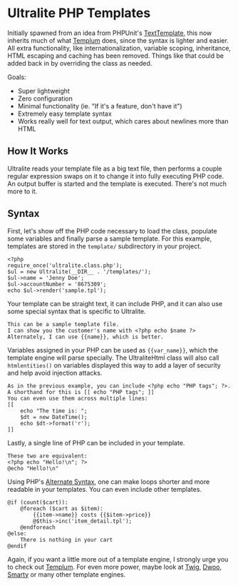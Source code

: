 Ultralite PHP Templates
=======================

Initially spawned from an idea from PHPUnit's [TextTemplate], this now inherits
much of what [Templum] does, since the syntax is lighter and easier.  All extra
functionality, like internationalization, variable scoping, inheritance, HTML
escaping and caching has been removed.  Things like that could be added back in
by overriding the class as needed.

Goals:

* Super lightweight
* Zero configuration
* Minimal functionality (ie. "If it's a feature, don't have it")
* Extremely easy template syntax
* Works really well for text output, which cares about newlines more than HTML

How It Works
------------

Ultralite reads your template file as a big text file, then performs a couple
regular expression swaps on it to change it into fully executing PHP code.  An
output buffer is started and the template is executed.  There's not much more
to it.

Syntax
------

First, let's show off the PHP code necessary to load the class, populate some
variables and finally parse a sample template.  For this example, templates are
stored in the `template/` subdirectory in your project.

    <?php
    require_once('ultralite.class.php');
    $ul = new Ultralite(__DIR__ . '/templates/');
    $ul->name = 'Jenny Doe';
    $ul->accountNumber = '8675309';
    echo $ul->render('sample.tpl');

Your template can be straight text, it can include PHP, and it can also use
some special syntax that is specific to Ultralite.

    This can be a sample template file.
    I can show you the customer's name with <?php echo $name ?>
    Alternately, I can use {{name}}, which is better.

Variables assigned in your PHP can be used as `{{var_name}}`, which the
template engine will parse specially.  The UltraliteHtml class will also call
`htmlentities()` on variables displayed this way to add a layer of security and
help avoid injection attacks.

    As in the previous example, you can include <?php echo "PHP tags"; ?>.
    A shorthand for this is [[ echo "PHP tags"; ]]
    You can even use them across multiple lines:
    [[
        echo "The time is: ";
        $dt = new DateTime();
        echo $dt->format('r');
    ]]

Lastly, a single line of PHP can be included in your template.

    These two are equivalent:
    <?php echo "Hello!\n"; ?>
    @echo "Hello!\n"

Using PHP's [Alternate Syntax], one can make loops shorter and more readable in
your templates.  You can even include other templates.

    @if (count($cart)):
        @foreach ($cart as $item):
            {{item->name}} costs {{$item->price}}
			@$this->inc('item_detail.tpl');
        @endforeach
    @else:
        There is nothing in your cart
    @endif

Again, if you want a little more out of a template engine, I strongly urge you
to check out [Templum].  For even more power, maybe look at [Twig], [Dwoo],
[Smarty] or many other template engines.

[Alternate Syntax]: http://us3.php.net/alternative_syntax
[Dwoo]: http://dwoo.org/
[Smarty]: http://www.smarty.net/
[Templum]: http://templum.electricmonk.nl/
[TextTemplate]: https://github.com/sebastianbergmann/php-text-template
[Twig]: http://twig.sensiolabs.org/
